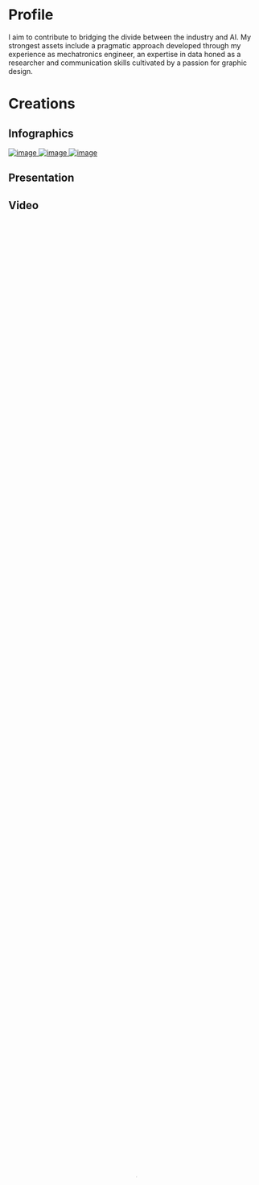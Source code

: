# Profile

I aim to contribute to bridging the divide between the industry and AI. My strongest assets include a pragmatic approach developed through my experience as mechatronics engineer, an expertise in data honed as a researcher and communication skills cultivated by a passion for graphic design.

# Creations
## Infographics
<a href="http://fanny-rebiffe.github.io/infographics/Metaheuristic.pdf">
<img src="http://fanny-rebiffe.github.io/img/meta.JPG" alt="image" style="height:50px;height:auto;">
</a>
<a href="http://fanny-rebiffe.github.io/infographics/Combinatorial_optimization.pdf">
<img src="http://fanny-rebiffe.github.io/img/combi.JPG" alt="image" style="height:50px;height:auto;">
</a>
<a href="http://fanny-rebiffe.github.io/infographics/Ensemble_Learning.pdf">
<img src="http://fanny-rebiffe.github.io/img/ens.JPG" alt="image" style="height:50px;height:auto;">
</a>

## Presentation

## Video

<div class="video" style="padding-top=56.25%;">
<video src="/img/Fanny_Rebiffe.mp4" poster="/img/thumbnail.PNG" class="presentation" control width="100%" height="100%" type="video/mp4" controls></video>
</div>
